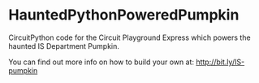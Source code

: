 # HauntedPythonPoweredPumpkin
CircuitPython code for the Circuit Playground Express which powers the haunted IS Department Pumpkin.

You can find out more info on how to build your own at:
http://bit.ly/IS-pumpkin
